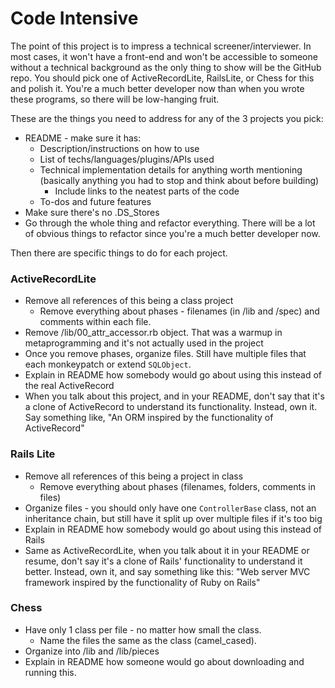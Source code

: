 # Code Intensive

The point of this project is to impress a technical screener/interviewer. In most cases, it won't have a front-end and won't be accessible to someone without a technical background as the only thing to show will be the GitHub repo. You should pick one of ActiveRecordLite, RailsLite, or Chess for this and polish it. You're a much better developer now than when you wrote these programs, so there will be low-hanging fruit.

These are the things you need to address for any of the 3 projects you pick:
  * README - make sure it has:
    * Description/instructions on how to use
    * List of techs/languages/plugins/APIs used
    * Technical implementation details for anything worth mentioning (basically anything you had to stop and think about before building)
      * Include links to the neatest parts of the code
    * To-dos and future features
  * Make sure there's no .DS_Stores
  * Go through the whole thing and refactor everything. There will be a lot of obvious things to refactor since you're a much better developer now.
  
Then there are specific things to do for each project. 

### ActiveRecordLite
  * Remove all references of this being a class project
    * Remove everything about phases - filenames (in /lib and /spec) and comments within each file.
  * Remove /lib/00\_attr\_accessor.rb object. That was a warmup in metaprogramming and it's not actually used in the project
  * Once you remove phases, organize files. Still have multiple files that each monkeypatch or extend `SQLObject`.
  * Explain in README how somebody would go about using this instead of the real ActiveRecord
  * When you talk about this project, and in your README, don't say that it's a clone of ActiveRecord to understand its functionality. Instead, own it. Say something like, "An ORM inspired by the functionality of ActiveRecord"
  
### Rails Lite
  * Remove all references of this being a project in class
    * Remove everything about phases (filenames, folders, comments in files)
  * Organize files - you should only have one `ControllerBase` class, not an inheritance chain, but still have it split up over multiple files if it's too big
  * Explain in README how somebody would go about using this instead of Rails
  * Same as ActiveRecordLite, when you talk about it in your README or resume, don't say it's a clone of Rails' functionality to understand it better. Instead, own it, and say something like this: "Web server MVC framework inspired by the functionality of Ruby on Rails"
  
### Chess
  * Have only 1 class per file - no matter how small the class.
    * Name the files the same as the class (camel_cased).
  * Organize into /lib and /lib/pieces
  * Explain in README how someone would go about downloading and running this.
  
  


